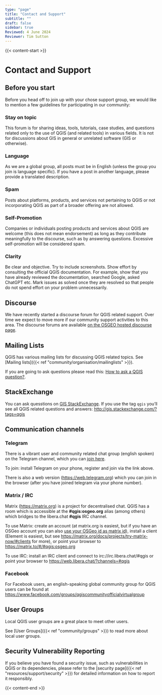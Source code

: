 ```yaml
---
type: "page"
title: "Contact and Support"
subtitle: ""
draft: false
sidebar: true
Reviewed: 4 June 2024
Reviewer: Tim Sutton
---
```


{{< content-start  >}}

# Contact and Support

## Before you start

Before you head off to join up with your chose support group, we would like to mention a few 
guidelines for participating in our community:

### Stay on topic

This forum is for sharing ideas, tools, tutorials, case studies, and questions related only to the use of QGIS (and related tools) in various fields. It is not for discussions about GIS in general or unrelated software (GIS or otherwise).

### Language
As we are a global group, all posts must be in English (unless the group you join is language specific). If you have a post in another language, please provide a translated description.

### Spam
Posts about platforms, products, and services not pertaining to QGIS or not incorporating QGIS as part of a broader offering are not allowed.

### Self-Promotion
Companies or individuals posting products and services about QGIS are welcome (this does not mean endorsement) as long as they contribute meaningfully to the discourse, such as by answering questions. Excessive self-promotion will be considered spam.

### Clarity
Be clear and objective. Try to include screenshots. Show effort by consulting the official QGIS documentation. For example, show that you have already reviewed the documentation, searched Google, asked ChatGPT etc. Mark issues as solved once they are resolved so that people do not spend effort on your problem unnecessarily.

## Discourse

We have recently started a discourse forum for QGIS related support. Over time we expect to move more if our community support activities to this area. The discourse forums are available [on the OSGEO hosted discourse page](https://discourse.osgeo.org/tag/qgis).

## Mailing Lists

QGIS has various mailing lists for discussing QGIS related topics. See [Mailing lists]({{< ref "community/organisation/mailinglists" >}}).

If you are going to ask questions please read this: [How to ask a QGIS question?](faq/#how-to-ask-a-qgis-question).

## StackExchange

You can ask quesstions on [GIS StackExchange](http://gis.stackexchange.com). If you use the tag `qgis` you’ll see all QGIS related questions and answers: http://gis.stackexchange.com/?tags=qgis

## Communication channels

### Telegram

There is a vibrant user and community related chat group (english spoken) on the Telegram channel, which you can [join here](https://t.me/joinchat/Aq2V5RPoxYYhXqUPoxRWPQ).

To join: install Telegram on your phone, register and join via the link above.

There is also a web version (https://web.telegram.org) which you can join in the browser (after you have joined telegram via your phone number).

### Matrix / IRC

Matrix (https://matrix.org) is a project for decentralised chat. QGIS has a room which is accessible at the **#qgis:osgeo.org** alias (among others) which bridges to the libera.chat **#qgis** IRC channel.

To use Matrix: create an account (at matrix.org is easiest, but if you have an OSGeo account you can also [use your OSGeo id as matrix id](https://wiki.osgeo.org/wiki/Matrix#Connecting_to_the_OSGeo_Matrix_Homeserver)), install a client (Element is easiest, but see https://matrix.org/docs/projects/try-matrix-now/#clients for more), or point your browser to https://matrix.to/#/#qgis:osgeo.org

To use IRC: install an IRC client and connect to irc://irc.libera.chat/#qgis or point your browser to https://web.libera.chat/?channels=#qgis

### Facebook

For Facebook users, an english-speaking global community group for QGIS users can be found at https://www.facebook.com/groups/qgiscommunityofficialvirtualgroup

## User Groups

Local QGIS user groups are a great place to meet other users.

See [User Groups]({{< ref "community/groups" >}}) to read more about local user groups.

## Security Vulnerability Reporting

If you believe you have found a security issue, such as vulnerabilities in QGIS or its dependencies, please refer to the [security page]({{< ref "resources/support/security" >}}) for detailed information on how to report it responsibly.

{{< content-end >}}


